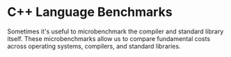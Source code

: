 # C++ Language Benchmarks

Sometimes it's useful to microbenchmark the compiler and standard
library itself. These microbenchmarks allow us to compare fundamental
costs across operating systems, compilers, and standard libraries.
